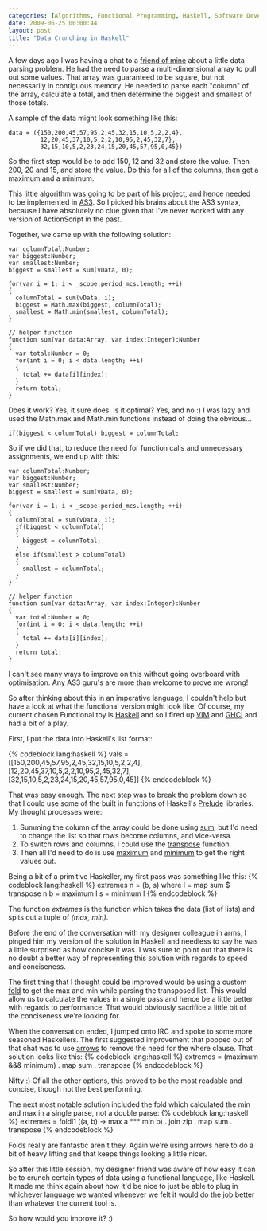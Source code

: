 ```yaml
---
categories: [Algorithms, Functional Programming, Haskell, Software Development]
date: 2009-06-25 00:00:44
layout: post
title: "Data Crunching in Haskell"
---
```

A few days ago I was having a chat to a <a href="http://shiftperception.com/blog" title="Shifty">friend of mine</a> about a little data parsing problem. He had the need to parse a multi-dimensional array to pull out some values. That array was guaranteed to be square, but not necessarily in contiguous memory. He needed to parse each "column" of the array, calculate a total, and then determine the biggest and smallest of those totals.

A sample of the data might look something like this:

    data = ({150,200,45,57,95,2,45,32,15,10,5,2,2,4},
             12,20,45,37,10,5,2,2,10,95,2,45,32,7},
             32,15,10,5,2,23,24,15,20,45,57,95,0,45})

So the first step would be to add 150, 12 and 32 and store the value. Then 200, 20 and 15, and store the value. Do this for all of the columns, then get a maximum and a minimum.

<!--more-->

This little algorithm was going to be part of his project, and hence needed to be implemented in <a href="http://www.adobe.com/devnet/actionscript/articles/actionscript3_overview.html" title="ActionScript 3.0">AS3</a>. So I picked his brains about the AS3 syntax, because I have absolutely no clue given that I've never worked with any version of ActionScript in the past.

Together, we came up with the following solution:

    var columnTotal:Number;
    var biggest:Number;
    var smallest:Number;
    biggest = smallest = sum(vData, 0);

    for(var i = 1; i < _scope.period_mcs.length; ++i)
    {
      columnTotal = sum(vData, i);
      biggest = Math.max(biggest, columnTotal);
      smallest = Math.min(smallest, columnTotal);
    }

    // helper function 
    function sum(var data:Array, var index:Integer):Number
    {
      var total:Number = 0;
      for(int i = 0; i < data.length; ++i)
      {
        total += data[i][index];
      }
      return total;
    }

Does it work? Yes, it sure does. Is it optimal? Yes, and no :) I was lazy and used the Math.max and Math.min functions instead of doing the obvious...

    if(biggest < columnTotal) biggest = columnTotal;

So if we did that, to reduce the need for function calls and unnecessary assignments, we end up with this:

    var columnTotal:Number;
    var biggest:Number;
    var smallest:Number;
    biggest = smallest = sum(vData, 0);

    for(var i = 1; i < _scope.period_mcs.length; ++i)
    {
      columnTotal = sum(vData, i);
      if(biggest < columnTotal)
      {
        biggest = columnTotal;
      }
      else if(smallest > columnTotal)
      {
        smallest = columnTotal;
      }
    }

    // helper function 
    function sum(var data:Array, var index:Integer):Number
    {
      var total:Number = 0;
      for(int i = 0; i < data.length; ++i)
      {
        total += data[i][index];
      }
      return total;
    }

I can't see many ways to improve on this without going overboard with optimisation. Any AS3 guru's are more than welcome to prove me wrong!

So after thinking about this in an imperative language, I couldn't help but have a look at what the functional version might look like. Of course, my current chosen Functional toy is <a href="http://haskell.org/" title="Haskell">Haskell</a> and so I fired up <a href="http://vim.org/" title="VIM">VIM</a> and <a href="http://www.haskell.org/ghc/" title="GHC">GHCI</a> and had a bit of a play.

First, I put the data into Haskell's list format:

{% codeblock lang:haskell %}
vals = [[150,200,45,57,95,2,45,32,15,10,5,2,2,4],
        [12,20,45,37,10,5,2,2,10,95,2,45,32,7],
        [32,15,10,5,2,23,24,15,20,45,57,95,0,45]]
{% endcodeblock %}

That was easy enough. The next step was to break the problem down so that I could use some of the built in functions of Haskell's <a href="http://haskell.org/ghc/docs/latest/html/libraries/base/Prelude.html" title="Prelude">Prelude</a> libraries. My thought processes were:
<ol>
<li>Summing the column of the array could be done using <a href="http://haskell.org/ghc/docs/latest/html/libraries/base/Prelude.html#v:sum" title="sum">sum</a>, but I'd need to change the list so that rows become columns, and vice-versa.</li>
<li>To switch rows and columns, I could use the <a href="http://haskell.org/ghc/docs/latest/html/libraries/base/Data-List.html#v:transpose" title="Data.List.transpose">transpose</a> function.</li>
<li>Then all I'd need to do is use <a href="http://haskell.org/ghc/docs/latest/html/libraries/base/Prelude.html#v:maximum" title="maximum">maximum</a> and <a href="http://haskell.org/ghc/docs/latest/html/libraries/base/Prelude.html#v:minimum" title="minimum">minimum</a> to get the right values out.</li>
</ol>
Being a bit of a primitive Haskeller, my first pass was something like this:
{% codeblock lang:haskell %}
extremes n = (b, s)
  where
    l = map sum $ transpose n
    b = maximum l
    s = minimum l
{% endcodeblock %}

The function <em>extremes</em> is the function which takes the data (list of lists) and spits out a tuple of <em>(max, min)</em>.

Before the end of the conversation with my designer colleague in arms, I pinged him my version of the solution in Haskell and needless to say he was a little surprised as how concise it was. I was sure to point out that there is no doubt a better way of representing this solution with regards to speed and conciseness.

The first thing that I thought could be improved would be using a custom <a href="http://www.haskell.org/haskellwiki/Fold" title="Fold">fold</a> to get the max and min while parsing the transposed list. This would allow us to calculate the values in a single pass and hence be a little better with regards to performance. That would obviously sacrifice a little bit of the conciseness we're looking for.

When the conversation ended, I jumped onto IRC and spoke to some more seasoned Haskellers. The first suggested improvement that popped out of that chat was to use <a href="http://www.haskell.org/arrows/" title="Arrows">arrows</a> to remove the need for the where clause. That solution looks like this:
{% codeblock lang:haskell %}
extremes = (maximum &&& minimum) . map sum . transpose
{% endcodeblock %}

Nifty :) Of all the other options, this proved to be the most readable and concise, though not the best performing.

The next most notable solution included the fold which calculated the min and max in a single parse, not a double parse:
{% codeblock lang:haskell %}
extremes = foldl1 (\(a, b) -> max a *** min b) . join zip . map sum . transpose
{% endcodeblock %}

Folds really are fantastic aren't they. Again we're using arrows here to do a bit of heavy lifting and that keeps things looking a little nicer.

So after this little session, my designer friend was aware of how easy it can be to crunch certain types of data using a functional language, like Haskell. It made me think again about how it'd be nice to just be able to plug in whichever language we wanted whenever we felt it would do the job better than whatever the current tool is.

So how would you improve it? :)

<!--adsense-->
